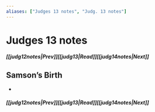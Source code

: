 ```yaml
---
aliases: ["Judges 13 notes", "Judg. 13 notes"]
---
```

# Judges 13 notes
##### <span class=arrow-left></span>[[judg12notes|Prev]]<span class=navigation-separator></span>[[judg13|Read]]<span class=navigation-separator></span>[[judg14notes|Next]]<span class=arrow-right></span>
## Samson’s Birth
- 
##### <span class=arrow-left></span>[[judg12notes|Prev]]<span class=navigation-separator></span>[[judg13|Read]]<span class=navigation-separator></span>[[judg14notes|Next]]<span class=arrow-right></span>